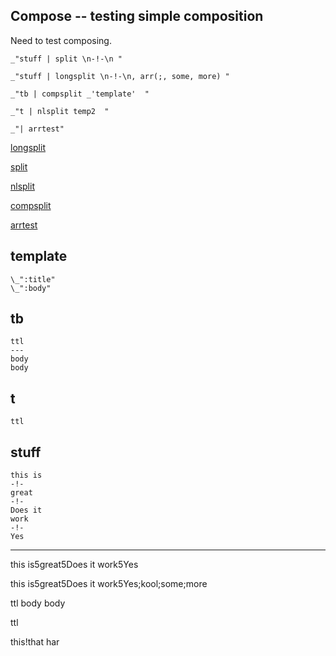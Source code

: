 Compose -- testing simple composition
---

Need to test composing.

    _"stuff | split \n-!-\n "

    _"stuff | longsplit \n-!-\n, arr(;, some, more) "

    _"tb | compsplit _'template'  "
    
    _"t | nlsplit temp2  "

    _"| arrtest"


[longsplit](# "compose: split $0 | join @1, kool, @1")

[split](# "compose: .split $0 | *trim | .join 5 ")

[nlsplit](# "compose: .split \n---\n | minors title, body | ->$1 | 
    | *store $0, *KEY* | get template | compile $0 | log 
    | ->$2 | $1-> | # *clear $0, *KEY* | $2-> ")

[compsplit](# "compose: .split \n---\n |  minors title, body  
    | templating $0 ")

[arrtest](# "compose: echo this | ->@0 | echo that\nhar\n | ->@0
    | $0->| | *trim | .join ! ")


## template

    \_":title"
    \_":body"

## tb

    ttl
    ---
    body
    body

## t

    ttl

## stuff

    this is
    -!-
    great
    -!-
    Does it 
    work
    -!-
    Yes
---
this is5great5Does it 
work5Yes

this is5great5Does it 
work5Yes;kool;some;more

ttl
body
body

ttl


this!that
har
